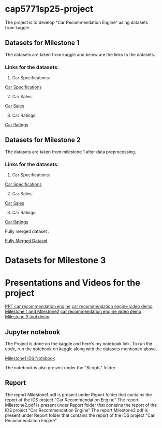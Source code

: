 # cap5771sp25-project

The project is to develop "Car Recommendation Engine" using datasets from kaggle.

## Datasets for Milestone 1

The datasets are taken from kaggle and below are the links to the datasets.

### Links for the datasets:

1. Car Specifications:

[Car Specifications](https://www.kaggle.com/datasets/jahaidulislam/car-specification-dataset-1945-2020)

2. Car Sales:

[Car Sales](https://www.kaggle.com/datasets/missionjee/car-sales-report)

3. Car Ratings:

[Car Ratings](https://www.kaggle.com/datasets/shreemunpranav/edmunds-car-review)


## Datasets for Milestone 2

The datasets are taken from milestone 1 after data preprocessing.

### Links for the datasets:

1. Car Specifications:

[Car Specifications](https://drive.google.com/file/d/1CzsaUirdxwglZKYCEYzv8BQYXSlV1CRY/view?usp=drive_link)

2. Car Sales:

[Car Sales](https://drive.google.com/file/d/17Lk63o6iDq7W4C0_4IJ8eUrkj6MCBaOz/view?usp=drive_link)

3. Car Ratings:

[Car Ratings](https://drive.google.com/file/d/1fzqSVBZ2gdgyysd9XrHookkLUtp1zWOr/view?usp=drive_link)

Fully merged dataset :

[Fully Merged Dataset](https://drive.google.com/file/d/1C_kc6e1miPtpxMjchLQy2kZ-ARVNw0j7/view?usp=drive_link)


# Datasets for Milestone 3


# Presentations and Videos for the project

[PPT car recommendation engine](https://docs.google.com/presentation/d/1WoVkxioTahy13lPxM4jbsvZEe_szbqxf/edit?usp=drive_link&ouid=107598483132952169323&rtpof=true&sd=true)
[car recommendation engine video demo Milestone 1 and Milestone2](https://drive.google.com/file/d/1PKkiucpDFwzrLFrmKwaPAPjO8uvYmeEt/view?usp=drive_link)
[car recommendation engine video demo Milestone 3 tool demo](https://drive.google.com/file/d/1n7-TndlZzZ7srD-OKqNHZb6FEEzwK38G/view?usp=drive_link)

## Jupyter notebook

The Project is done on the kaggle and here's my notebook link. To run the code, run the notebook on kaggle along with the datasets mentioned above.

[Milestone1 IDS Notebook](https://www.kaggle.com/code/rohithballem/ids-milestone1)

The notebook is also present under the "Scripts" folder

## Report

The report Milestone1.pdf is present under Report folder that contains the report of the IDS project "Car Recommendation Engine"
The report Milestone2.pdf is present under Report folder that contains the report of the IDS project "Car Recommendation Engine"
The report Milestone3.pdf is present under Report folder that contains the report of the IDS project "Car Recommendation Engine"


